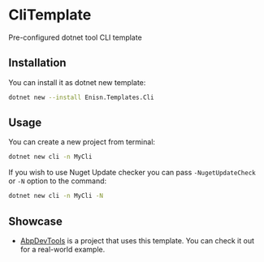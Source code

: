 # CliTemplate
 Pre-configured dotnet tool CLI template

## Installation
You can install it as dotnet new template:
```bash
dotnet new --install Enisn.Templates.Cli
```

## Usage
You can create a new project from terminal:

```bash
dotnet new cli -n MyCli
```

If you wish to use Nuget Update checker you can pass `-NugetUpdateCheck` or `-N` option to the command:

```bash
dotnet new cli -n MyCli -N
```

## Showcase
- [AbpDevTools](https://github.com/enisn/AbpDevTools) is a project that uses this template. You can check it out for a real-world example.

